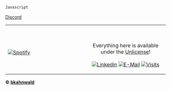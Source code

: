 ```js
Javascript
```

<!DOCTYPE html>
<html>
<body>

[Discord](https://discord.gg/9K6zB6fUfN)
  
  <table width="100%"> 
  <tr>
  <td width="50%">
      
&nbsp; <br> [![Spotify](https://spotify-brown.vercel.app)](https://open.spotify.com/user/4yzy8fn4farrgobe0p110l2z3)

  </td>
  <td width="50%">

<br><p align="center">Everything here is available under the [Unlicense](https://choosealicense.com/licenses/unlicense/)!<br><br>
  [![Linkedin](https://img.shields.io/badge/linked-in-369?style=flat-square&logo=linkedin&logoColor=white&color=blue)](https://www.linkedin.com/in/andrew-novac)
  [![E-Mail](https://img.shields.io/badge/email-reveal-2a8?style=flat-square&logo=gmail&logoColor=white)](https://mailhide.io/e/5ck1H)
  [![Visits](https://komarev.com/ghpvc/?username=novatorem&logo=GitHub&label=github%20visits&color=336699&logoColor=white&style=flat-square)](https://github.com/novatorem)
</p>
  </td>
  </table>

[//]: <> (The `&nbsp;` is to have Aphelion take up more space)
[//]: <> (Old Visits: https://badges.pufler.dev/visits/novatorem/novatorem?logo=GitHub&label=github%20visits&color=336699&logoColor=white&style=flat-square)


</body>
</html>



**© [bkahnwald](https://github.com/bkahnwald)**
